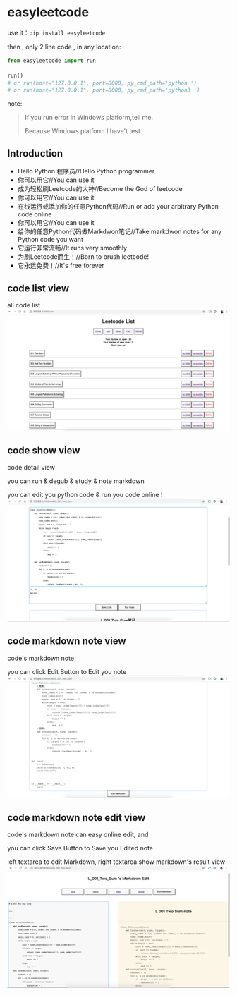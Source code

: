 # easyleetcode

use it：`pip install easyleetcode`

then , only 2 line code , in any location:
```python
from easyleetcode import run

run()
# or run(host="127.0.0.1", port=8080, py_cmd_path='python ')
# or run(host="127.0.0.1", port=8080, py_cmd_path='python3 ')
```

note:
>If you run error in Windows platform,tell me.
>
>Because Windows platform I have't test

## Introduction

- Hello Python 程序员//Hello Python programmer
- 你可以用它//You can use it
- 成为轻松刷Leetcode的大神//Become the God of leetcode
- 你可以用它//You can use it
- 在线运行或添加你的任意Python代码//Run or add your arbitrary Python code online
- 你可以用它//You can use it
- 给你的任意Python代码做Markdwon笔记//Take markdwon notes for any Python code you want
- 它运行非常流畅//It runs very smoothly
- 为刷Leetcode而生！//Born to brush leetcode!
- 它永远免费！//It's free forever

## code list view
all code list
![](imgs/code_view.png)

## code show view
code detail view

you can run & degub & study & note markdown

you can edit you python code & run you code online !
![](imgs/code_show.png)


## code markdown note view
code's markdown note 

you can click Edit Button to Edit you note
![](imgs/code_md.png)

## code markdown note edit view
code's markdown note can easy online edit, and 

you can click Save Button to Save you Edited note

left textarea to edit Markdown, right textarea show markdown's result view
![](imgs/md_edit.png)